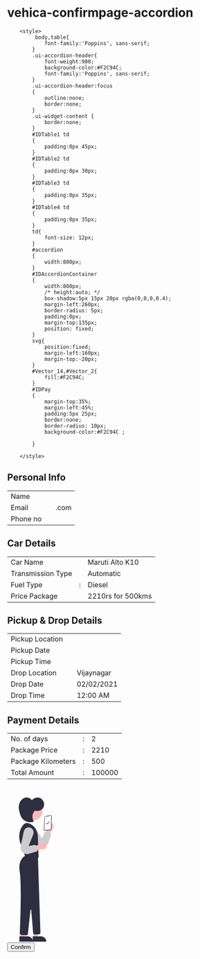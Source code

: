 # vehica-confirmpage-accordion
<!doctype html>
<html lang="en">
    <head>
        <meta charset="utf-8">
        <meta name="viewport" content="width=device-width, initial-scale=1">
        <title>Accordion</title>
        <link rel="stylesheet" href="https://stackpath.bootstrapcdn.com/font-awesome/4.7.0/css/font-awesome.min.css" integrity="sha384-wvfXpqpZZVQGK6TAh5PVlGOfQNHSoD2xbE+QkPxCAFlNEevoEH3Sl0sibVcOQVnN" crossorigin="anonymous">
        <link rel="preconnect" href="https://fonts.gstatic.com">
<link href="https://fonts.googleapis.com/css2?family=Poppins:wght@300;400;600&display=swap" rel="stylesheet">
        <!-- <link href="https://fonts.googleapis.com/css2?family=Buda:wght@300&display=swap" rel="stylesheet"> -->
        <!-- <link rel="stylesheet" href="accordion.css"> -->
        <link rel="stylesheet" href="jquery-ui.themes/ui-lightness/jquery-ui.css">
        <link rel="stylesheet" href="jquery-ui.css">
        <link rel="stylesheet" href="//code.jquery.com/ui/1.12.1/themes/ui-lightness/jquery-ui.css">

  <script src="https://code.jquery.com/jquery-1.12.4.js"></script>
  <script src="https://code.jquery.com/ui/1.12.1/jquery-ui.js"></script>
        <style>
             body,table{
                font-family:'Poppins', sans-serif;
            }
            .ui-accordion-header{
                font-weight:900;
                background-color:#F2C94C;
                font-family:'Poppins', sans-serif;
            }
            .ui-accordion-header:focus
            {
                outline:none;
                border:none;
            }
            .ui-widget-content {
                border:none;
            }
            #IDTable1 td 
            {
                padding:0px 45px;
            }
            #IDTable2 td 
            {
                padding:0px 30px;
            }
            #IDTable3 td 
            {
                padding:0px 35px;
            }
            #IDTable4 td
            {
                padding:0px 35px;
            }
            td{
                font-size: 12px;
            }
            #accordion
            {
                width:800px;
            }
            #IDAccordionContainer
            {
                width:800px;
                /* height:auto; */
                box-shadow:5px 15px 20px rgba(0,0,0,0.4);
                margin-left:260px;
                border-radius: 5px;
                padding:0px;
                margin-top:135px;
                position: fixed;
            }
            svg{
                position:fixed;
                margin-left:160px;
                margin-top:-20px;
            }
            #Vector_14,#Vector_2{
                fill:#F2C94C;
            }
            #IDPay
            {
                margin-top:35%;
                margin-left:45%;
                padding:5px 25px;
                border:none;
                border-radius: 10px;
                background-color:#F2C94C ;

            }

        </style>
  <script>
  $( function() 
  {
    $( "#accordion" ).accordion({
        collapsible: true,
        icons: "ui-icon-circle-arrow-e"
    });
    $("#IDEName").html(localStorage.getItem(""));
    $("#IDEDate").html(localStorage.getItem(""));
    $("#IDETime").html(localStorage.getItem(""));
  });
  </script>
</head>
<body>
    <form action="Payment.html">
<div id="IDAccordionContainer"> 
  <div id="accordion">
    <h2>Personal Info</h2>
        <table id="IDTable1">
            <tr>
                <td>Name</td>
                <td><i class="fa fa-user" aria-hidden="true"></i></td>
                <td></td>
            </tr>
            <tr>
                <td>Email</td>
                <td><i class="fa fa-envelope" aria-hidden="true"></i></td>
                <td>.com</td>
            </tr><tr>
                <td>Phone no</td>
                <td><i class="fa fa-phone-square" aria-hidden="true"></i></td>
                <td></td>
            </tr>
        </table>
    <h2>Car Details</h2>
    <table id="IDTable2">
        <tr>
            <td>Car Name</td>
            <td><i class="fa fa-car" aria-hidden="true"></i></td>
            <td>Maruti Alto K10</td>
        </tr>
        <tr>
            <td>Transmission Type</td>
            <td><i class="fa fa-cog" aria-hidden="true"></i></td>
            <td>Automatic</td>
        </tr><tr>
            <td>Fuel Type</td>
            <td>:</td>
            <td>Diesel</td>
        </tr>
        <tr>
            <td>Price Package</td>
            <td><i class="fa fa-inr" aria-hidden="true"></i></td>
            <td>2210rs for 500kms</td>
        </tr>
    </table >
    <h2>Pickup & Drop Details</h2>
    <table id="IDTable3">
        <tr>
            <td>Pickup Location</td>
            <td><i class="fa fa-map-marker" aria-hidden="true"></i></td>
            <td id="IDEName"></td>
        </tr>
        <tr>
            <td>Pickup Date</td>
            <td><i class="fa fa-calendar" aria-hidden="true"></i></td>
            <td id="IDEDate"></td>
        </tr>
        <tr>
            <td>Pickup Time</td>
            <td><i class="fa fa-clock-o" aria-hidden="true"></i></td>
            <td id="IDETime"></td>
        </tr>
        <tr></tr>
        <tr></tr>
        <tr>
                <td>Drop Location</td>
                <td><i class="fa fa-map-marker" aria-hidden="true"></i></td>
                <td>Vijaynagar</td>
            </tr>
            <tr>
                <td>Drop Date</td>
                <td><i class="fa fa-calendar" aria-hidden="true"></i></td>
                <td>02/02/2021</td>
            </tr>
            <tr>
                <td>Drop Time</td>
                <td><i class="fa fa-clock-o" aria-hidden="true"></i></td>
                <td>12:00 AM</td>
            </tr>
    </table>
    <h2>Payment Details</h2>
    <table id="IDTable4">
        <tr>
            <td>No. of days</td>
            <td>:</i></td>
            <td>2</td>
        </tr>
        <tr>
            <td>Package Price</td>
            <td>:</td>
            <td>2210</td>
        </tr><tr>
            <td>Package Kilometers</td>
            <td>:</td>
            <td>500</td>
        </tr>
        <tr>
            <td>Total Amount</td>
            <td>:</td>
            <td>100000</td>
        </tr>
    </table >
</div>
</div>
<svg width="575" height="412" viewBox="0 0 575 412" fill="none" xmlns="http://www.w3.org/2000/svg">
    <rect width="575" height="412" fill="transparent"/>
    <g id="undraw_Confirmation_re_b6q5 1">
    <path id="Vector" d="M107.647 97.9784C106.487 98.7101 105.503 99.6871 104.762 100.841C104.021 101.994 103.542 103.296 103.359 104.654C103.176 106.013 103.292 107.395 103.701 108.704C104.11 110.012 104.8 111.215 105.724 112.228L96.637 131.633L107.083 140.032L119.531 112.447C121.13 110.782 122.062 108.589 122.151 106.283C122.24 103.976 121.481 101.718 120.016 99.9341C118.551 98.1505 116.482 96.9664 114.203 96.6059C111.923 96.2455 109.59 96.7338 107.647 97.9784V97.9784Z" fill="#FFB8B8"/>
    <path id="Vector_2" d="M55.4248 105.853C58.3008 104.126 61.7313 103.571 65.0051 104.305C68.2788 105.039 71.1444 107.005 73.0077 109.795L91.6025 137.637L98.0579 123.406C98.461 122.517 99.1751 121.806 100.066 121.408C100.956 121.009 101.962 120.949 102.893 121.24L112.637 124.284C113.146 124.443 113.618 124.702 114.025 125.046C114.433 125.39 114.767 125.812 115.009 126.288C115.251 126.763 115.395 127.282 115.434 127.814C115.472 128.345 115.404 128.88 115.233 129.385L108.563 149.079C107.719 151.57 106.31 153.832 104.445 155.687C102.58 157.542 100.31 158.939 97.8147 159.769C95.3188 160.599 92.6646 160.84 90.0603 160.471C87.4559 160.103 84.9724 159.136 82.8046 157.647V157.647C81.7916 156.951 80.857 156.147 80.0172 155.249L52.6147 125.97C51.284 124.548 50.2882 122.847 49.7001 120.99C49.1121 119.134 48.9467 117.169 49.2161 115.241C49.4855 113.312 50.1829 111.468 51.2572 109.844C52.3314 108.22 53.7554 106.856 55.4248 105.853V105.853Z" fill="#CCCCCC"/>
    <path id="Vector_3" d="M115.578 77.0852C116.077 77.0976 116.551 77.3077 116.895 77.6694C117.239 78.0311 117.425 78.5147 117.413 79.0138L117.253 85.4764L117.577 85.5059L117.46 89.8953L117.144 89.8558L116.569 113.008C116.549 113.801 116.242 114.559 115.704 115.141C115.166 115.724 114.435 116.091 113.647 116.174L98.9251 117.724C98.5666 117.761 98.2043 117.72 97.8634 117.603C97.5225 117.486 97.2114 117.296 96.9519 117.046C96.6923 116.796 96.4906 116.492 96.3609 116.156C96.2312 115.819 96.1765 115.459 96.2009 115.099L98.4337 82.1318C98.4806 81.4394 98.7617 80.7835 99.2307 80.272C99.6998 79.7605 100.329 79.4238 101.015 79.3172L115.227 77.1093C115.343 77.0903 115.46 77.0822 115.578 77.0852V77.0852Z" fill="#3F3D56"/>
    <path id="Vector_4" d="M104.184 80.5164L111.656 79.3557C111.79 79.3348 111.914 79.2701 112.008 79.1718C112.102 79.0734 112.161 78.9467 112.176 78.8114V78.8114C112.193 78.6582 112.259 78.5148 112.366 78.4033C112.472 78.2919 112.613 78.2187 112.765 78.195L114.339 77.9505C114.554 77.9172 114.773 77.9313 114.982 77.992C115.19 78.0528 115.383 78.1585 115.546 78.3019C115.71 78.4453 115.84 78.6227 115.927 78.8217C116.014 79.0208 116.057 79.2365 116.051 79.4538L115.243 113.021C115.233 113.437 115.069 113.836 114.785 114.14C114.5 114.444 114.113 114.632 113.698 114.669L98.9866 115.977C98.7989 115.994 98.6099 115.97 98.4323 115.907C98.2548 115.843 98.093 115.743 97.9579 115.611C97.8228 115.48 97.7177 115.321 97.6497 115.145C97.5817 114.97 97.5524 114.781 97.5638 114.593L99.5487 81.9306C99.578 81.4494 99.7709 80.9926 100.096 80.6361C100.42 80.2797 100.857 80.0449 101.333 79.9709L102.992 79.7132C103.053 79.9726 103.21 80.1994 103.431 80.3483C103.652 80.4972 103.921 80.5573 104.184 80.5164V80.5164Z" fill="white"/>
    <path id="Vector_5" d="M69.522 398.946L80.954 398.945L86.391 354.849L69.518 354.851L69.522 398.946Z" fill="#FFB8B8"/>
    <path id="Vector_6" d="M103.003 409.559L67.0729 409.562L67.0717 395.68L89.1195 395.678C90.9425 395.678 92.7477 396.037 94.4319 396.735C96.1162 397.432 97.6466 398.454 98.9358 399.743C100.225 401.032 101.248 402.563 101.945 404.247C102.643 405.931 103.002 407.736 103.003 409.559V409.559L103.003 409.559Z" fill="#2F2E41"/>
    <path id="Vector_7" d="M34.386 398.946L45.818 398.945L51.255 354.849L34.382 354.851L34.386 398.946Z" fill="#FFB8B8"/>
    <path id="Vector_8" d="M67.8669 409.559L31.9372 409.562L31.9359 395.68L53.9838 395.678C57.6655 395.678 61.1965 397.14 63.8001 399.743C66.4037 402.346 67.8666 405.877 67.8669 409.559L67.8669 409.559Z" fill="#2F2E41"/>
    <path id="Vector_9" d="M67.867 90.8668C81.4316 90.8668 92.428 79.8704 92.428 66.3057C92.428 52.7411 81.4316 41.7447 67.867 41.7447C54.3023 41.7447 43.3059 52.7411 43.3059 66.3057C43.3059 79.8704 54.3023 90.8668 67.867 90.8668Z" fill="#FFB8B8"/>
    <path id="Vector_10" d="M80.5075 132.018C80.3069 125.704 78.5291 119.54 75.3363 114.088C72.1435 108.636 67.6372 104.07 62.2279 100.806C55.8826 97.067 48.9371 95.6088 43.4114 101.134C40.0935 104.536 37.4364 108.524 35.5754 112.896C30.464 124.809 30.1296 138.232 34.6414 150.386L47.793 186.72L78.2322 190.017C78.8039 190.079 79.3823 190.017 79.9279 189.835C80.4735 189.654 80.9734 189.356 81.3936 188.964C81.8139 188.571 82.1445 188.092 82.363 187.56C82.5815 187.028 82.6827 186.456 82.6598 185.881L80.5075 132.018Z" fill="#2F2E41"/>
    <path id="Vector_11" d="M49.723 182.246C49.723 182.246 26.9816 190.735 32.9273 226.684C38.2626 258.943 34.0227 366.014 33.096 387.658C33.0519 388.689 33.4088 389.698 34.0919 390.472C34.775 391.246 35.7312 391.726 36.7603 391.811L50.0353 392.917C51.075 393.004 52.1075 392.681 52.9124 392.017C53.7174 391.353 54.2311 390.401 54.344 389.364L61.1999 326.39C61.2268 326.143 61.3448 325.915 61.5309 325.75C61.7169 325.585 61.9577 325.496 62.2062 325.499C62.4548 325.502 62.6933 325.597 62.8753 325.767C63.0573 325.936 63.1696 326.167 63.1905 326.415L68.2992 387.01C68.3853 388.031 68.8598 388.98 69.625 389.661C70.3901 390.342 71.3876 390.704 72.4116 390.672L83.5618 390.319C84.0872 390.302 84.6042 390.182 85.0832 389.966C85.5622 389.749 85.9939 389.44 86.3534 389.057C86.713 388.673 86.9934 388.223 87.1787 387.731C87.3639 387.239 87.4504 386.715 87.4331 386.19L80.8649 186.445L49.723 182.246Z" fill="#2F2E41"/>
    <path id="Vector_12" d="M72.7962 64.6875C81.0106 68.0565 91.5006 64.1211 95.4721 56.1805C99.4436 48.24 96.3005 37.4859 88.6779 32.9339C81.0553 28.382 70.0969 30.7152 64.9898 37.9775C60.8354 30.4929 49.9519 28.5848 42.4795 32.7611C35.0071 36.9373 30.9369 45.685 30.4541 54.2317C29.9714 62.7783 32.5698 71.198 35.7395 79.1498C40.8666 92.0124 57.3725 98.9381 70.1427 93.5852C64.2965 84.8778 65.4506 72.1357 72.7962 64.6875Z" fill="#2F2E41"/>
    <path id="Path 395" d="M105.897 100.956C105.679 100.957 105.466 100.886 105.291 100.755L105.28 100.747L102.997 98.9998C102.891 98.9187 102.802 98.8176 102.736 98.7022C102.669 98.5868 102.626 98.4594 102.608 98.3273C102.591 98.1952 102.599 98.0609 102.634 97.9322C102.668 97.8034 102.728 97.6828 102.809 97.577C102.89 97.4712 102.991 97.3825 103.106 97.3158C103.222 97.2491 103.349 97.2058 103.481 97.1884C103.613 97.1709 103.748 97.1796 103.876 97.2141C104.005 97.2485 104.126 97.308 104.232 97.3891L105.711 98.5233L109.206 93.9633C109.287 93.8576 109.388 93.7689 109.503 93.7022C109.619 93.6356 109.746 93.5923 109.878 93.5748C110.01 93.5574 110.144 93.5661 110.273 93.6006C110.402 93.635 110.522 93.6944 110.628 93.7755L110.629 93.7757L110.607 93.8058L110.629 93.7757C110.842 93.9396 110.982 94.1814 111.017 94.4481C111.052 94.7148 110.98 94.9846 110.817 95.1982L106.706 100.559C106.61 100.683 106.488 100.783 106.348 100.851C106.208 100.92 106.054 100.955 105.898 100.955L105.897 100.956Z" fill="#6C63FF"/>
    <path id="Vector_13" d="M98.1085 148.486C96.8459 147.952 95.4816 147.701 94.1117 147.752C92.7417 147.802 91.3995 148.152 90.1795 148.777C88.9595 149.403 87.8914 150.288 87.0505 151.37C86.2095 152.453 85.6162 153.707 85.3122 155.043L64.1919 158.661L63.2603 172.032L93.0145 166.504C95.2939 166.866 97.6269 166.379 99.5714 165.136C101.516 163.892 102.937 161.979 103.564 159.758C104.192 157.537 103.984 155.163 102.978 153.085C101.973 151.008 100.24 149.371 98.1085 148.486L98.1085 148.486Z" fill="#FFB8B8"/>
    <path id="Vector_14" d="M61.8288 110.108C64.8891 111.483 67.3028 113.983 68.5693 117.089C69.8358 120.196 69.8579 123.671 68.6311 126.794L56.3884 157.956L71.7581 155.131C72.7178 154.954 73.709 155.135 74.5449 155.638C75.3808 156.142 76.0038 156.933 76.2967 157.864L79.3606 167.601C79.5207 168.11 79.5774 168.646 79.5275 169.176C79.4775 169.707 79.3219 170.223 79.0698 170.693C78.8177 171.163 78.4741 171.578 78.0593 171.913C77.6446 172.248 77.167 172.497 76.6546 172.645L56.6777 178.413C54.1506 179.142 51.4889 179.277 48.9014 178.804C46.3138 178.332 43.871 177.267 41.7645 175.692C39.6581 174.116 37.9454 172.075 36.7609 169.726C35.5763 167.378 34.9523 164.787 34.9377 162.156V162.156C34.9308 160.927 35.0571 159.701 35.3144 158.499L43.7084 119.286C44.116 117.381 44.9444 115.592 46.1329 114.05C47.3213 112.507 48.8398 111.25 50.577 110.37C52.3143 109.49 54.2264 109.01 56.1732 108.964C58.1201 108.919 60.0524 109.31 61.8288 110.108Z" fill="#CCCCCC"/>
    </g>
    </svg>
<button id="IDPay">Confirm</button>
</form>
</body>
</html>
